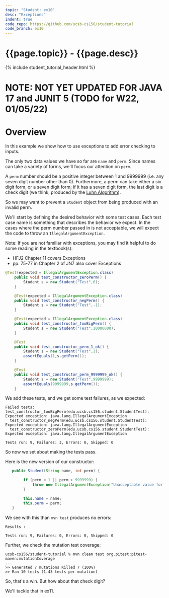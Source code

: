 ```yaml
---
topic: "Student: ex10"
desc: "Exceptions"
indent: true
code_repo: https://github.com/ucsb-cs156/student-tutorial
code_branch: ex10
---
```


# {{page.topic}} - {{page.desc}}

{% include student_tutorial_header.html %}

# NOTE: NOT YET UPDATED FOR JAVA 17 and JUNIT 5 (TODO for W22, 01/05/22)

# Overview

In this example we show how to use exceptions
to add error checking to inputs.  

The only two data values we have so far are
`name` and `perm`.  Since names can take a variety
of forms, we'll focus our attention on `perm`.

A `perm` number should be a positive integer between
1 and 9999999 (i.e. any seven digit number other than 0).  Furthermore, a perm can take either
a six digit form, or a seven digit form; if it has
a seven digit form, the last digit is a check digit (we think, produced by the [Luhn Algorithm](https://en.wikipedia.org/wiki/Luhn_algorithm)).


So we may want to prevent a `Student` object from being produced with an invalid perm.

We'll start by defining the desired behavior with some test cases.  Each test case name is something that
describes the behavior we expect.  In the cases
where the perm number passed in is not acceptable,
we will expect the code to throw an `IllegalArgumentException`.  

Note: If you are not familiar with exceptions,
you may find it helpful to do some reading
in the textbook(s):
* HFJ2 Chapter 11 covers Exceptions
* pp. 75-77 in Chapter 2 of JN7 also cover Exceptions

```java
@Test(expected = IllegalArgumentException.class)
    public void test_constructor_zeroPerm() {
        Student s = new Student("Test",0);
    }

    @Test(expected = IllegalArgumentException.class)
    public void test_constructor_negPerm() {
        Student s = new Student("Test",-1);
    }

    @Test(expected = IllegalArgumentException.class)
    public void test_constructor_tooBigPerm() {
        Student s = new Student("Test",10000000);
    }

    @Test
    public void test_constructor_perm_1_ok() {
        Student s = new Student("Test",1);
        assertEquals(1,s.getPerm());
    }

    @Test
    public void test_constructor_perm_9999999_ok() {
        Student s = new Student("Test",9999999);
        assertEquals(9999999,s.getPerm());
    }
```

We add these tests, and we get some test failures, as we expected:

```
Failed tests:   test_constructor_tooBigPerm(edu.ucsb.cs156.student.StudentTest): Expected exception: java.lang.IllegalArgumentException
  test_constructor_negPerm(edu.ucsb.cs156.student.StudentTest): Expected exception: java.lang.IllegalArgumentException
  test_constructor_zeroPerm(edu.ucsb.cs156.student.StudentTest): Expected exception: java.lang.IllegalArgumentException

Tests run: 9, Failures: 3, Errors: 0, Skipped: 0
```

So now we set about making the tests pass.

Here is the new version of our constructor:

```java
   public Student(String name, int perm) {

        if (perm < 1 || perm > 9999999) {
            throw new IllegalArgumentException("Unacceptable value for perm: " + perm);
        }

        this.name = name;
        this.perm = perm;
   }
```

We see with this than `mvn test` produces no errors:

```
Results :

Tests run: 9, Failures: 0, Errors: 0, Skipped: 0
```

Further, we check the mutation test coverage:

```
ucsb-cs156/student-tutorial % mvn clean test org.pitest:pitest-maven:mutationCoverage
...
>> Generated 7 mutations Killed 7 (100%)
>> Ran 10 tests (1.43 tests per mutation)
```

So, that's a win.  But how about that check digit?

We'll tackle that in ex11.
